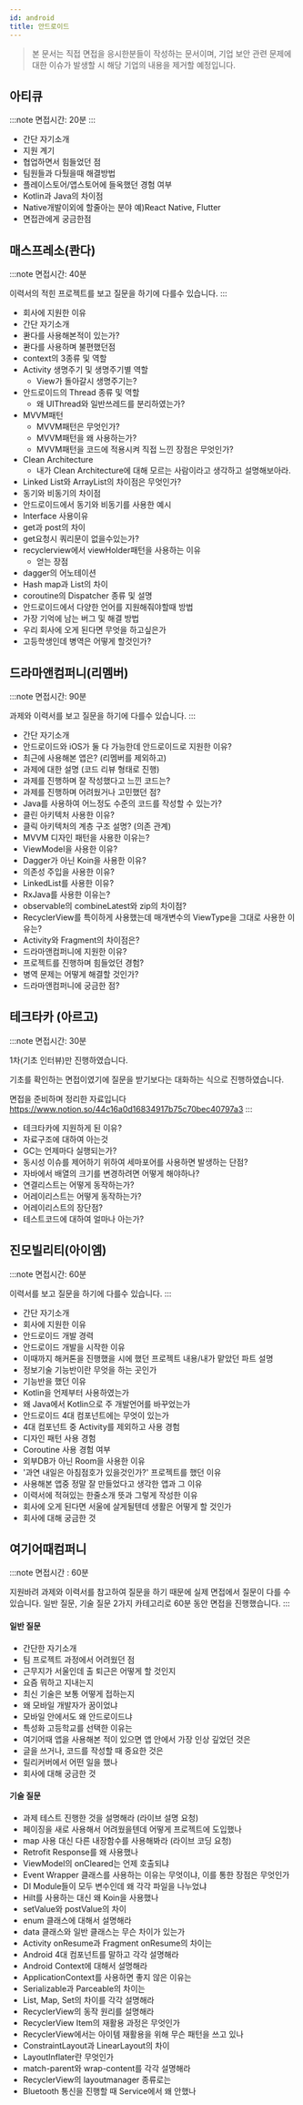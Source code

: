 ```yaml
---
id: android
title: 안드로이드
---
```


> 본 문서는 직접 면접을 응시한분들이 작성하는 문서이며, 기업 보안 관련 문제에 대한 이슈가 발생할 시 해당 기업의 내용을 제거할 예정입니다.

## 아티큐

:::note
면접시간: 20분
:::

- 간단 자기소개
- 지원 계기
- 협업하면서 힘들었던 점
- 팀원들과 다퉜을때 해결방법
- 플레이스토어/앱스토어에 들옥했던 경험 여부
- Kotlin과 Java의 차이점
- Native개발이외에 할줄아는 분야 예)React Native, Flutter
- 면접관에게 궁금한점

## 매스프레소(콴다)

:::note
면접시간: 40분

이력서의 적힌 프로젝트를 보고 질문을 하기에 다를수 있습니다.
:::

- 회사에 지원한 이유
- 간단 자기소개
- 콴다를 사용해본적이 있는가?
- 콴다를 사용하며 불편했던점
- context의 3종류 및 역할
- Activity 생명주기 및 생명주기별 역할
  - View가 돌아갈시 생명주기는?
- 안드로이드의 Thread 종류 및 역할
  - 왜 UIThread와 일반쓰레드를 분리하였는가?
- MVVM패턴
  - MVVM패턴은 무엇인가?
  - MVVM패턴을 왜 사용하는가?
  - MVVM패턴을 코드에 적용시켜 직접 느낀 장점은 무엇인가?
- Clean Architecture
  - 내가 Clean Architecture에 대해 모르는 사람이라고 생각하고 설명해보아라.
- Linked List와 ArrayList의 차이점은 무엇인가?
- 동기와 비동기의 차이점
- 안드로이드에서 동기와 비동기를 사용한 예시
- Interface 사용이유
- get과 post의 차이
- get요청시 쿼리문이 없을수있는가?
- recyclerview에서 viewHolder패턴을 사용하는 이유
  - 얻는 장점
- dagger의 어노테이션
- Hash map과 List의 차이
- coroutine의 Dispatcher 종류 및 설명
- 안드로이드에서 다양한 언어를 지원해줘야할때 방법
- 가장 기억에 남는 버그 및 해결 방법
- 우리 회사에 오게 된다면 무엇을 하고싶은가
- 고등학생인데 병역은 어떻게 할것인가?

## 드라마앤컴퍼니(리멤버)

:::note
면접시간: 90분

과제와 이력서를 보고 질문을 하기에 다를수 있습니다.
:::

- 간단 자기소개
- 안드로이드와 iOS가 둘 다 가능한데 안드로이드로 지원한 이유?
- 최근에 사용해본 앱은? (리멤버를 제외하고)
- 과제에 대한 설명 (코드 리뷰 형태로 진행)
- 과제를 진행하며 잘 작성했다고 느낀 코드는?
- 과제를 진행하며 어려웠거나 고민했던 점?
- Java를 사용하여 어느정도 수준의 코드를 작성할 수 있는가?
- 클린 아키텍처 사용한 이유?
- 클릭 아키텍처의 계층 구조 설명? (의존 관계)
- MVVM 디자인 패턴을 사용한 이유는?
- ViewModel을 사용한 이유?
- Dagger가 아닌 Koin을 사용한 이유?
- 의존성 주입을 사용한 이유?
- LinkedList를 사용한 이유?
- RxJava를 사용한 이유는?
- observable의 combineLatest와 zip의 차이점?
- RecyclerView를 특이하게 사용했는데 매개변수의 ViewType을 그대로 사용한 이유는?
- Activity와 Fragment의 차이점은?
- 드라마앤컴퍼니에 지원한 이유?
- 프로젝트를 진행하며 힘들었던 경험?
- 병역 문제는 어떻게 해결할 것인가?
- 드라마앤컴퍼니에 궁금한 점?

## 테크타카 (아르고)

:::note
면접시간: 30분

1차(기초 인터뷰)만 진행하였습니다.

기초를 확인하는 면접이였기에 질문을 받기보다는 대화하는 식으로 진행하였습니다.

면접을 준비하며 정리한 자료입니다 https://www.notion.so/44c16a0d16834917b75c70bec40797a3
:::

- 테크타카에 지원하게 된 이유?
- 자료구조에 대하여 아는것
- GC는 언제마다 실행되는가?
- 동시성 이슈를 제어하기 위하여 세마포어를 사용하면 발생하는 단점?
- 자바에서 배열의 크기를 변경하려면 어떻게 해야하나?
- 연결리스트는 어떻게 동작하는가?
- 어레이리스트는 어떻게 동작하는가?
- 어레이리스트의 장단점?
- 테스트코드에 대하여 얼마나 아는가?

## 진모빌리티(아이엠)

:::note
면접시간: 60분

이력서를 보고 질문을 하기에 다를수 있습니다.
:::

- 간단 자기소개
- 회사에 지원한 이유
- 안드로이드 개발 경력
- 안드로이드 개발을 시작한 이유
- 이때까지 해커톤을 진행했을 시에 했던 프로젝트 내용/내가 맡았던 파트 설명
- 정보기술 기능반이란 무엇을 하는 곳인가
- 기능반을 했던 이유
- Kotlin을 언제부터 사용하였는가
- 왜 Java에서 Kotlin으로 주 개발언어를 바꾸었는가
- 안드로이드 4대 컴포넌트에는 무엇이 있는가
- 4대 컴포넌트 중 Activity를 제외하고 사용 경험
- 디자인 패턴 사용 경험
- Coroutine 사용 경험 여부
- 외부DB가 아닌 Room을 사용한 이유
- '과연 내일은 아침점호가 있을것인가?' 프로젝트를 했던 이유
- 사용해본 앱중 정말 잘 만들었다고 생각한 앱과 그 이유
- 이력서에 적혀있는 한줄소개 뜻과 그렇게 작성한 이유
- 회사에 오게 된다면 서울에 살게될텐데 생활은 어떻게 할 것인가
- 회사에 대해 궁금한 것

## 여기어때컴퍼니

:::note
면접시간 : 60분

지원바려 과제와 이력서를 참고하여 질문을 하기 때문에 실제 면접에서 질문이 다를 수 있습니다.
일반 질문, 기술 질문 2가지 카테고리로 60분 동안 면접을 진행했습니다.
:::

#### 일반 질문
- 간단한 자기소개
- 팀 프로젝트 과정에서 어려웠던 점
- 근무지가 서울인데 출 퇴근은 어떻게 할 것인지
- 요즘 뭐하고 지내는지
- 최신 기술은 보통 어떻게 접하는지
- 왜 모바일 개발자가 꿈이었냐
- 모바일 안에서도 왜 안드로이드냐
- 특성화 고등학교를 선택한 이유는
- 여기어때 앱을 사용해본 적이 있으면 앱 안에서 가장 인상 깊었던 것은
- 글을 쓰거나, 코드를 작성할 때 중요한 것은
- 릴리커버에서 어떤 일을 했나
- 회사에 대해 궁금한 것

#### 기술 질문
- 과제 테스트 진행한 것을 설명해라 (라이브 설명 요청)
- 페이징을 새로 사용해서 어려웠을텐데 어떻게 프로젝트에 도입했나
- map 사용 대신 다른 내장함수를 사용해봐라 (라이브 코딩 요청)
- Retrofit Response를 왜 사용했나
- ViewModel의 onCleared는 언제 호출되냐
- Event Wrapper 클래스를 사용하는 이유는 무엇이냐, 이를 통한 장점은 무엇인가
- DI Module들이 모두 변수인데 왜 각각 파일을 나누었냐
- Hilt를 사용하는 대신 왜 Koin을 사용했나
- setValue와 postValue의 차이
- enum 클래스에 대해서 설명해라
- data 클래스와 일반 클래스는 무슨 차이가 있는가
- Activity onResume과 Fragment onResume의 차이는
- Android 4대 컴포넌트를 말하고 각각 설명해라
- Android Context에 대해서 설명해라
- ApplicationContext를 사용하면 좋지 않은 이유는
- Serializable과 Parceable의 차이는
- List, Map, Set의 차이를 각각 설명해라
- RecyclerView의 동작 원리를 설명해라
- RecyclerView Item의 재활용 과정은 무엇인가
- RecyclerView에서는 아이템 재활용을 위해 무슨 패턴을 쓰고 있나
- ConstraintLayout과 LinearLayout의 차이
- LayoutInflater란 무엇인가
- match-parent와 wrap-content를 각각 설명해라
- RecyclerView의 layoutmanager 종류로는
- Bluetooth 통신을 진행할 때 Service에서 왜 안했나